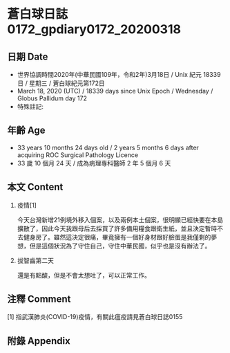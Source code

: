 # 蒼白球日誌0172_gpdiary0172_20200318 #

## 日期 Date ##

* 世界協調時間2020年(中華民國109年，令和2年)3月18日 / Unix 紀元 18339 日 / 星期三 / 蒼白球紀元第172日
* March 18, 2020 (UTC) / 18339 days since Unix Epoch / Wednesday / Globus Pallidum day 172
* 特殊註記:

## 年齡 Age ##

* 33 years 10 months 24 days old / 2 years 5 months 6 days after acquiring ROC Surgical Pathology Licence
* 33 歲 10 個月 24 天 / 成為病理專科醫師 2 年 5 個月 6 天

## 本文 Content ##

1. 疫情[1]

    今天台灣新增21例境外移入個案，以及兩例本土個案，很明顯已經快要在本島擴散了，因此今天我跟母后去採買了許多備用糧食跟衛生紙，並且決定暫時不去健身房了。雖然這決定很痛，畢竟擁有一個好身材跟好臉蛋是我僅剩的夢想，但是這個狀況為了守住自己，守住中華民國，似乎也是沒有辦法了。

2. 拔智齒第二天

    還是有點酸，但是不會太想吐了，可以正常工作。

## 注釋 Comment ##

[1] 指武漢肺炎(COVID-19)疫情，有關此瘟疫請見蒼白球日誌0155


## 附錄 Appendix ##

